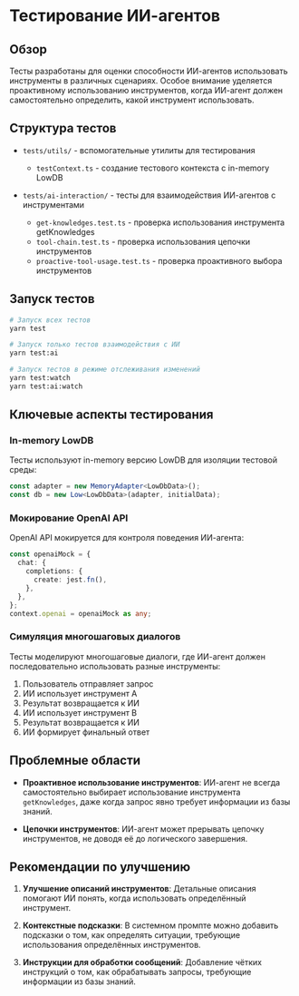 # Тестирование ИИ-агентов

## Обзор

Тесты разработаны для оценки способности ИИ-агентов использовать инструменты в различных сценариях. Особое внимание уделяется проактивному использованию инструментов, когда ИИ-агент должен самостоятельно определить, какой инструмент использовать.

## Структура тестов

- `tests/utils/` - вспомогательные утилиты для тестирования
  - `testContext.ts` - создание тестового контекста с in-memory LowDB

- `tests/ai-interaction/` - тесты для взаимодействия ИИ-агентов с инструментами
  - `get-knowledges.test.ts` - проверка использования инструмента getKnowledges
  - `tool-chain.test.ts` - проверка использования цепочки инструментов
  - `proactive-tool-usage.test.ts` - проверка проактивного выбора инструментов

## Запуск тестов

```bash
# Запуск всех тестов
yarn test

# Запуск только тестов взаимодействия с ИИ
yarn test:ai

# Запуск тестов в режиме отслеживания изменений
yarn test:watch
yarn test:ai:watch
```

## Ключевые аспекты тестирования

### In-memory LowDB

Тесты используют in-memory версию LowDB для изоляции тестовой среды:

```typescript
const adapter = new MemoryAdapter<LowDbData>();
const db = new Low<LowDbData>(adapter, initialData);
```

### Мокирование OpenAI API

OpenAI API мокируется для контроля поведения ИИ-агента:

```typescript
const openaiMock = {
  chat: {
    completions: {
      create: jest.fn(),
    },
  },
};
context.openai = openaiMock as any;
```

### Симуляция многошаговых диалогов

Тесты моделируют многошаговые диалоги, где ИИ-агент должен последовательно использовать разные инструменты:

1. Пользователь отправляет запрос
2. ИИ использует инструмент A
3. Результат возвращается к ИИ
4. ИИ использует инструмент B
5. Результат возвращается к ИИ
6. ИИ формирует финальный ответ

## Проблемные области

- **Проактивное использование инструментов**: ИИ-агент не всегда самостоятельно выбирает использование инструмента `getKnowledges`, даже когда запрос явно требует информации из базы знаний.

- **Цепочки инструментов**: ИИ-агент может прерывать цепочку инструментов, не доводя её до логического завершения.

## Рекомендации по улучшению

1. **Улучшение описаний инструментов**: Детальные описания помогают ИИ понять, когда использовать определённый инструмент.

2. **Контекстные подсказки**: В системном промпте можно добавить подсказки о том, как определять ситуации, требующие использования определённых инструментов.

3. **Инструкции для обработки сообщений**: Добавление чётких инструкций о том, как обрабатывать запросы, требующие информации из базы знаний.
